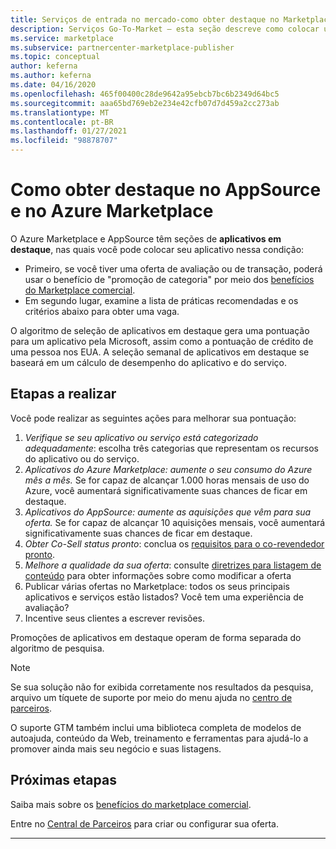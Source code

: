 ```yaml
---
title: Serviços de entrada no mercado-como obter destaque no Marketplace | Azure Marketplace
description: Serviços Go-To-Market – esta seção descreve como colocar uma listagem em destaque no Azure Marketplace
ms.service: marketplace
ms.subservice: partnercenter-marketplace-publisher
ms.topic: conceptual
author: keferna
ms.author: keferna
ms.date: 04/16/2020
ms.openlocfilehash: 465f00400c28de9642a95ebcb7bc6b2349d64bc5
ms.sourcegitcommit: aaa65bd769eb2e234e42cfb07d7d459a2cc273ab
ms.translationtype: MT
ms.contentlocale: pt-BR
ms.lasthandoff: 01/27/2021
ms.locfileid: "98878707"
---
```

# <a name="how-to-get-featured-in-appsource-and-azure-marketplace"></a>Como obter destaque no AppSource e no Azure Marketplace

O Azure Marketplace e AppSource têm seções de **aplicativos em destaque**, nas quais você pode colocar seu aplicativo nessa condição:

* Primeiro, se você tiver uma oferta de avaliação ou de transação, poderá usar o benefício de "promoção de categoria" por meio dos [benefícios do Marketplace comercial](gtm-your-marketplace-benefits.md).
* Em segundo lugar, examine a lista de práticas recomendadas e os critérios abaixo para obter uma vaga.

O algoritmo de seleção de aplicativos em destaque gera uma pontuação para um aplicativo pela Microsoft, assim como a pontuação de crédito de uma pessoa nos EUA.  A seleção semanal de aplicativos em destaque se baseará em um cálculo de desempenho do aplicativo e do serviço.

## <a name="steps-to-take"></a>Etapas a realizar

Você pode realizar as seguintes ações para melhorar sua pontuação:

1. *Verifique se seu aplicativo ou serviço está categorizado adequadamente*: escolha três categorias que representam os recursos do aplicativo ou do serviço.
2. *Aplicativos do Azure Marketplace: aumente o seu consumo do Azure mês a mês.* Se for capaz de alcançar 1.000 horas mensais de uso do Azure, você aumentará significativamente suas chances de ficar em destaque.
3. *Aplicativos do AppSource: aumente as aquisições que vêm para sua oferta.* Se for capaz de alcançar 10 aquisições mensais, você aumentará significativamente suas chances de ficar em destaque.
4. *Obter Co-Sell status pronto*: conclua os [requisitos para o co-revendedor pronto](/legal/marketplace/certification-policies#3000-requirements-for-co-sell-status).
5. *Melhore a qualidade da sua oferta*: consulte [diretrizes para listagem de conteúdo](marketplace-criteria-content-validation.md) para obter informações sobre como modificar a oferta
6. Publicar várias ofertas no Marketplace: todos os seus principais aplicativos e serviços estão listados? Você tem uma experiência de avaliação?
7. Incentive seus clientes a escrever revisões.

Promoções de aplicativos em destaque operam de forma separada do algoritmo de pesquisa.

>[!Note]
>Se sua solução não for exibida corretamente nos resultados da pesquisa, arquivo um tíquete de suporte por meio do menu ajuda no [centro de parceiros](https://partner.microsoft.com/).

O suporte GTM também inclui uma biblioteca completa de modelos de autoajuda, conteúdo da Web, treinamento e ferramentas para ajudá-lo a promover ainda mais seu negócio e suas listagens.

## <a name="next-steps"></a>Próximas etapas

Saiba mais sobre os [benefícios do marketplace comercial](gtm-your-marketplace-benefits.md).

Entre no [Central de Parceiros](https://partner.microsoft.com/dashboard/account/v3/enrollment/introduction/partnership) para criar ou configurar sua oferta.

---
